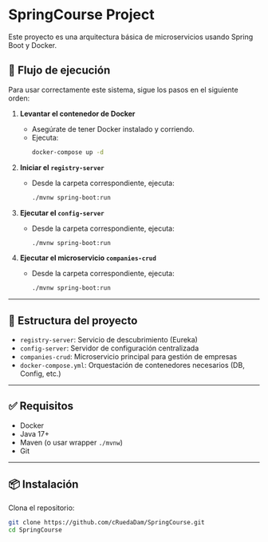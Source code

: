 # SpringCourse Project

Este proyecto es una arquitectura básica de microservicios usando Spring Boot y Docker.

## 🧭 Flujo de ejecución

Para usar correctamente este sistema, sigue los pasos en el siguiente orden:

1. **Levantar el contenedor de Docker**
   - Asegúrate de tener Docker instalado y corriendo.
   - Ejecuta:
     ```bash
     docker-compose up -d
     ```

2. **Iniciar el `registry-server`**
   - Desde la carpeta correspondiente, ejecuta:
     ```bash
     ./mvnw spring-boot:run
     ```

3. **Ejecutar el `config-server`**
   - Desde la carpeta correspondiente, ejecuta:
     ```bash
     ./mvnw spring-boot:run
     ```

4. **Ejecutar el microservicio `companies-crud`**
   - Desde la carpeta correspondiente, ejecuta:
     ```bash
     ./mvnw spring-boot:run
     ```

---

## 🧱 Estructura del proyecto

- `registry-server`: Servicio de descubrimiento (Eureka)
- `config-server`: Servidor de configuración centralizada
- `companies-crud`: Microservicio principal para gestión de empresas
- `docker-compose.yml`: Orquestación de contenedores necesarios (DB, Config, etc.)

---

## ✅ Requisitos

- Docker
- Java 17+
- Maven (o usar wrapper `./mvnw`)
- Git

---

## 📦 Instalación

Clona el repositorio:

```bash
git clone https://github.com/cRuedaDam/SpringCourse.git
cd SpringCourse
